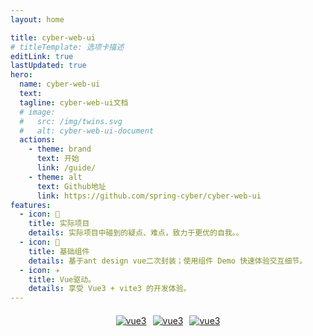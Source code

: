 ```yaml
---
layout: home

title: cyber-web-ui
# titleTemplate: 选项卡描述
editLink: true
lastUpdated: true
hero:
  name: cyber-web-ui
  text: 
  tagline: cyber-web-ui文档
  # image:
  #   src: /img/twins.svg
  #   alt: cyber-web-ui-document
  actions:
    - theme: brand
      text: 开始
      link: /guide/
    - theme: alt
      text: Github地址
      link: https://github.com/spring-cyber/cyber-web-ui
features:
  - icon: 🔨
    title: 实际项目
    details: 实际项目中碰到的疑点、难点，致力于更优的自我。。
  - icon: 🧩
    title: 基础组件
    details: 基于ant design vue二次封装；使用组件 Demo 快速体验交互细节。
  - icon: ✈️
    title: Vue驱动。
    details: 享受 Vue3 + vite3 的开发体验。
---
```

<div style="display: flex; justify-content: center; margin-top: 20px;">
  <span style="display: grid; gap: 0 10px; grid-auto-flow: column;">
    <a href="https://www.javascriptc.com/vue3js/" target="_blank">
      <img src="https://img.shields.io/badge/vue-3.2.37-brightgreen.svg" alt="vue3">
    </a>
    <a href="https://cn.vitejs.dev/" target="_blank">
      <img src="https://img.shields.io/badge/vite-3.0.0-ffcd25.svg" alt="vue3">
    </a>
    <a href="https://www.antdv.com/docs/vue/introduce-cn" target="_blank">
      <img src="https://img.shields.io/badge/ant design vue-3.x-1890ff.svg" alt="vue3">
    </a>
  </span>
</div>

